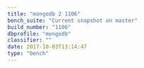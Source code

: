 ```yaml
---
title: "mongodb 2 1106"
bench_suite: "Current snapshot on master"
build_number: "1106"
dbprofile: "mongodb"
classifier: ""
date: 2017-10-03T13:14:47
type: "bench"
---
```

